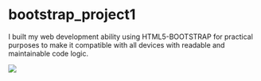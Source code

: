 # bootstrap_project1


I built my web development ability using HTML5-BOOTSTRAP for practical purposes to make it compatible with all devices with readable and maintainable code logic.

![](screen.gif)
